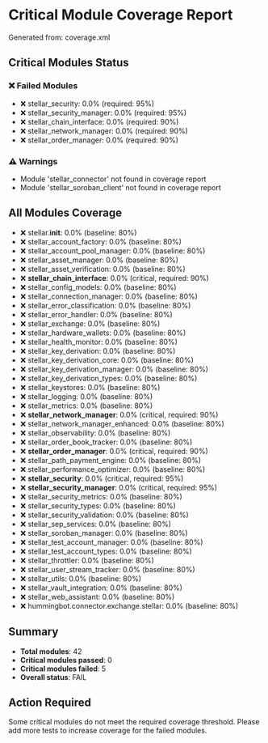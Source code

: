 # Critical Module Coverage Report
Generated from: coverage.xml

## Critical Modules Status

### ❌ Failed Modules
- ❌ stellar_security: 0.0% (required: 95%)
- ❌ stellar_security_manager: 0.0% (required: 95%)
- ❌ stellar_chain_interface: 0.0% (required: 90%)
- ❌ stellar_network_manager: 0.0% (required: 90%)
- ❌ stellar_order_manager: 0.0% (required: 90%)

### ⚠️  Warnings
- Module 'stellar_connector' not found in coverage report
- Module 'stellar_soroban_client' not found in coverage report

## All Modules Coverage

- ❌ stellar.__init__: 0.0% (baseline: 80%)
- ❌ stellar_account_factory: 0.0% (baseline: 80%)
- ❌ stellar_account_pool_manager: 0.0% (baseline: 80%)
- ❌ stellar_asset_manager: 0.0% (baseline: 80%)
- ❌ stellar_asset_verification: 0.0% (baseline: 80%)
- ❌ **stellar_chain_interface**: 0.0% (critical, required: 90%)
- ❌ stellar_config_models: 0.0% (baseline: 80%)
- ❌ stellar_connection_manager: 0.0% (baseline: 80%)
- ❌ stellar_error_classification: 0.0% (baseline: 80%)
- ❌ stellar_error_handler: 0.0% (baseline: 80%)
- ❌ stellar_exchange: 0.0% (baseline: 80%)
- ❌ stellar_hardware_wallets: 0.0% (baseline: 80%)
- ❌ stellar_health_monitor: 0.0% (baseline: 80%)
- ❌ stellar_key_derivation: 0.0% (baseline: 80%)
- ❌ stellar_key_derivation_core: 0.0% (baseline: 80%)
- ❌ stellar_key_derivation_manager: 0.0% (baseline: 80%)
- ❌ stellar_key_derivation_types: 0.0% (baseline: 80%)
- ❌ stellar_keystores: 0.0% (baseline: 80%)
- ❌ stellar_logging: 0.0% (baseline: 80%)
- ❌ stellar_metrics: 0.0% (baseline: 80%)
- ❌ **stellar_network_manager**: 0.0% (critical, required: 90%)
- ❌ stellar_network_manager_enhanced: 0.0% (baseline: 80%)
- ❌ stellar_observability: 0.0% (baseline: 80%)
- ❌ stellar_order_book_tracker: 0.0% (baseline: 80%)
- ❌ **stellar_order_manager**: 0.0% (critical, required: 90%)
- ❌ stellar_path_payment_engine: 0.0% (baseline: 80%)
- ❌ stellar_performance_optimizer: 0.0% (baseline: 80%)
- ❌ **stellar_security**: 0.0% (critical, required: 95%)
- ❌ **stellar_security_manager**: 0.0% (critical, required: 95%)
- ❌ stellar_security_metrics: 0.0% (baseline: 80%)
- ❌ stellar_security_types: 0.0% (baseline: 80%)
- ❌ stellar_security_validation: 0.0% (baseline: 80%)
- ❌ stellar_sep_services: 0.0% (baseline: 80%)
- ❌ stellar_soroban_manager: 0.0% (baseline: 80%)
- ❌ stellar_test_account_manager: 0.0% (baseline: 80%)
- ❌ stellar_test_account_types: 0.0% (baseline: 80%)
- ❌ stellar_throttler: 0.0% (baseline: 80%)
- ❌ stellar_user_stream_tracker: 0.0% (baseline: 80%)
- ❌ stellar_utils: 0.0% (baseline: 80%)
- ❌ stellar_vault_integration: 0.0% (baseline: 80%)
- ❌ stellar_web_assistant: 0.0% (baseline: 80%)
- ❌ hummingbot.connector.exchange.stellar: 0.0% (baseline: 80%)

## Summary
- **Total modules**: 42
- **Critical modules passed**: 0
- **Critical modules failed**: 5
- **Overall status**: FAIL

## Action Required

Some critical modules do not meet the required coverage threshold.
Please add more tests to increase coverage for the failed modules.
